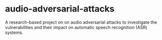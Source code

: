 # audio-adversarial-attacks
A research-based project on on audio adversarial attacks to investigate the vulnerabilities and their impact on automatic speech recognition (ASR) systems.
